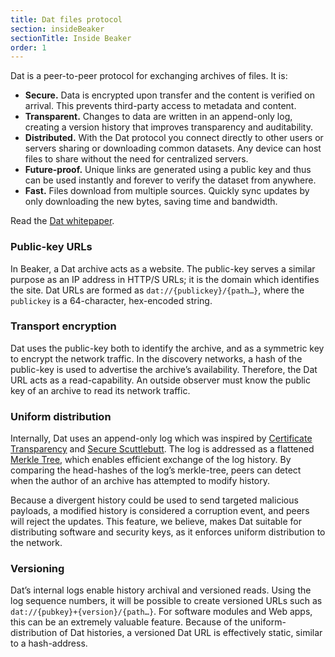 ```yaml
---
title: Dat files protocol
section: insideBeaker
sectionTitle: Inside Beaker
order: 1
---
```


Dat is a peer-to-peer protocol for exchanging archives of files. It is:

- **Secure.** Data is encrypted upon transfer and the content is verified on arrival. This prevents third-party access to metadata and content.
- **Transparent.** Changes to data are written in an append-only log, creating a version history that improves transparency and auditability.
- **Distributed.** With the Dat protocol you connect directly to other users or servers sharing or downloading common datasets. Any device can host files to share without the need for centralized servers.
- **Future-proof.** Unique links are generated using a public key and thus can be used instantly and forever to verify the dataset from anywhere.
- **Fast.** Files download from multiple sources. Quickly sync updates by only downloading the new bytes, saving time and bandwidth.

Read the [Dat whitepaper](https://github.com/datproject/docs/tree/master/papers).

### Public-key URLs

In Beaker, a Dat archive acts as a website. The public-key serves a similar purpose as an IP address in HTTP/S URLs; it is the domain which identifies the site. Dat URLs are formed as `dat://{publickey}/{path…}`, where the `publickey` is a 64-character, hex-encoded string.

### Transport encryption

Dat uses the public-key both to identify the archive, and as a symmetric key to encrypt the network traffic. In the discovery networks, a hash of the public-key is used to advertise the archive’s availability. Therefore, the Dat URL acts as a read-capability. An outside observer must know the public key of an archive to read its network traffic.

### Uniform distribution

Internally, Dat uses an append-only log which was inspired by [Certificate Transparency](https://www.certificate-transparency.org/) and [Secure Scuttlebutt](https://www.scuttlebutt.nz/). The log is addressed as a flattened [Merkle Tree](https://en.wikipedia.org/wiki/Merkle_tree), which enables efficient exchange of the log history. By comparing the head-hashes of the log’s merkle-tree, peers can detect when the author of an archive has attempted to modify history.

Because a divergent history could be used to send targeted malicious payloads, a modified history is considered a corruption event, and peers will reject the updates. This feature, we believe, makes Dat suitable for distributing software and security keys, as it enforces uniform distribution to the network.

### Versioning

Dat’s internal logs enable history archival and versioned reads. Using the log sequence numbers, it will be possible to create versioned URLs such as `dat://{pubkey}+{version}/{path…}`. For software modules and Web apps, this can be an extremely valuable feature. Because of the uniform-distribution of Dat histories, a versioned Dat URL is effectively static, similar to a hash-address.